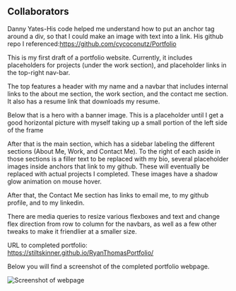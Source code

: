 ## Collaborators 
Danny Yates-His code helped me understand how to put an anchor tag around a div, so that I could make an image with text into a link. His github repo I referenced:https://github.com/cycoconutz/Portfolio

This is my first draft of a portfolio website. Currently, it includes placeholders for projects (under the work section), and placeholder links in the top-right nav-bar.

The top features a header with my name and a navbar that includes internal links to the about me section, the work section, and the contact me section. It also has a resume link that downloads my resume.

Below that is a hero with a banner image. This is a placeholder until I get a good horizontal picture with myself taking up a small portion of the left side of the frame

After that is the main section, which has a sidebar labeling the different sections (About Me, Work, and Contact Me). To the right of each aside in those sections is a filler text to be replaced with my bio, several placeholder images inside anchors that link to my github. These will eventually be replaced with actual projects I completed. These images have a shadow glow animation on mouse hover.

After that, the Contact Me section has links to email me, to my github profile, and to my linkedin.

There are media queries to resize various flexboxes and text and change flex direction from row to column for the navbars, as well as a few other tweaks to make it friendlier at a smaller size.

URL to completed portfolio: https://stiltskinner.github.io/RyanThomasPortfolio/

Below you will find a screenshot of the completed portfolio webpage.

![Screenshot of webpage](./Assets/images/Portfolio%20Screenshot.png)